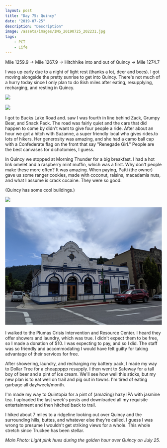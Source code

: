```yaml
---
layout: post
title: "Day 75: Quincy"
date: "2019-07-25"
description: "Description"
image: /assets/images/IMG_20190725_202231.jpg
tags:
    - PCT
    - Life
---
```

Mile 1259.9 -> Mile 1267.9 -> Hitchhike into and out of Quincy -> Mile 1274.7

I was up early due to a night of light rest (thanks a lot, deer and bees). I got moving alongside the pretty sunrise to get into Quincy. There's not much of a hurry today since I only plan to do 8ish miles after eating, resupplying, recharging, and resting in Quincy. 

![](/assets/images/IMG_20190725_081204.jpg)

![](/assets/images/IMG_20190725_072316.jpg)

I got to Bucks Lake Road and. saw I was fourth in line behind Zack, Grumpy Bear, and Snack Pack. The road was fairly quiet and the cars that did happen to come by didn't want to give four people a ride. After about an hour we got a hitch with Suzanne, a super friendly local who gives rides.to lots of hikers. Her generosity was amazing, and she had a camo ball cap with a Confederate flag on the front that say "Renegade Girl." People are the best canvases for dichotomies, I guess. 

In Quincy we stopped at Morning Thunder for a big breakfast. I had a hot link omelet and a raspberry mint muffin, which was a first. Why don't people make these more often? It was amazing. When paying, Patti (the owner) gave us some ranger cookies, made with coconut, raisins, macadamia nuts, and what I assume is crack cocaine. They were so good.

(Quincy has some cool buildings.)

![](/assets/images/IMG_20190725_133642.jpg)

![](/assets/images/IMG_20190725_133812.jpg)

I walked to the Plumas Crisis Intervention and Resource Center. I heard they offer showers and laundry, which was true. I didn't expect them to be free, so I made a donation of $10. I was expecting to pay, and so I did. The staff was so friendly and accommodating I would have felt guilty for taking advantage of their services for free.

After showering, laundry, and recharging my battery pack, I made my way to Dollar Tree for a cheappppp resupply. I then went to Safeway for a tall boy of beer and a pint of ice cream. We'll see how well this sticks, but my new plan is to eat well on trail and pig out in towns. I'm tired of eating garbage all day/week/month. 

I'm made my way to Quintopia for a pint of (amazing) hazy IPA with jasmine tea. I uploaded the last week's posts and downloaded all my requisite entertainment and then hitched back to trail.

I hiked about 7 miles to a ridgeline looking out over Quincy and the surrounding hills, buttes, and whatever else they're called. I guess I was wrong to presume I wouldn't get striking views for a whole. This whole stretch since Truckee has been stellar.

*Main Photo: Light pink hues during the golden hour over Quincy on July 25.*

